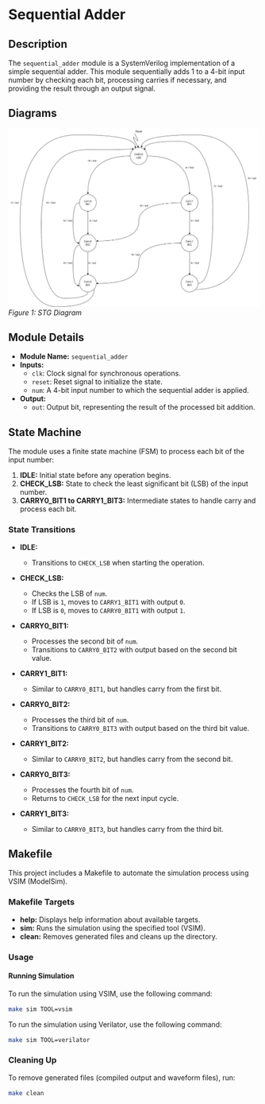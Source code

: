 # Sequential Adder

## Description

The `sequential_adder` module is a SystemVerilog implementation of a simple sequential adder. This module sequentially adds 1 to a 4-bit input number by checking each bit, processing carries if necessary, and providing the result through an output signal.

## Diagrams

![Val Ready Protocol Diagram](docs/STG.drawio.png)  
*Figure 1: STG Diagram*


## Module Details

- **Module Name:** `sequential_adder`
- **Inputs:**
  - `clk`: Clock signal for synchronous operations.
  - `reset`: Reset signal to initialize the state.
  - `num`: A 4-bit input number to which the sequential adder is applied.
- **Output:**
  - `out`: Output bit, representing the result of the processed bit addition.

## State Machine

The module uses a finite state machine (FSM) to process each bit of the input number:

1. **IDLE:** Initial state before any operation begins.
2. **CHECK_LSB:** State to check the least significant bit (LSB) of the input number.
3. **CARRY0_BIT1 to CARRY1_BIT3:** Intermediate states to handle carry and process each bit.

### State Transitions

- **IDLE:** 
  - Transitions to `CHECK_LSB` when starting the operation.

- **CHECK_LSB:** 
  - Checks the LSB of `num`.
  - If LSB is `1`, moves to `CARRY1_BIT1` with output `0`.
  - If LSB is `0`, moves to `CARRY0_BIT1` with output `1`.

- **CARRY0_BIT1:** 
  - Processes the second bit of `num`.
  - Transitions to `CARRY0_BIT2` with output based on the second bit value.

- **CARRY1_BIT1:** 
  - Similar to `CARRY0_BIT1`, but handles carry from the first bit.

- **CARRY0_BIT2:** 
  - Processes the third bit of `num`.
  - Transitions to `CARRY0_BIT3` with output based on the third bit value.

- **CARRY1_BIT2:** 
  - Similar to `CARRY0_BIT2`, but handles carry from the second bit.

- **CARRY0_BIT3:** 
  - Processes the fourth bit of `num`.
  - Returns to `CHECK_LSB` for the next input cycle.

- **CARRY1_BIT3:** 
  - Similar to `CARRY0_BIT3`, but handles carry from the third bit.

## Makefile

This project includes a Makefile to automate the simulation process using VSIM (ModelSim).

### Makefile Targets

- **help:** Displays help information about available targets.
- **sim:** Runs the simulation using the specified tool (VSIM).
- **clean:** Removes generated files and cleans up the directory.

### Usage

#### Running Simulation

To run the simulation using VSIM, use the following command:

```bash
make sim TOOL=vsim
```

To run the simulation using Verilator, use the following command:

```bash
make sim TOOL=verilator
```

### Cleaning Up

To remove generated files (compiled output and waveform files), run:

```bash
make clean
```
